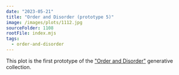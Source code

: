 ```yaml
---
date: "2023-05-21"
title: "Order and Disorder (prototype 5)"
image: /images/plots/1112.jpg
sourceFolder: 1108
rootFile: index.mjs
tags:
  - order-and-disorder
---
```


This plot is the first prototype of the ["Order and Disorder"](/plots/tags/order-and-disorder) generative collection.